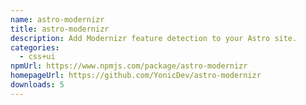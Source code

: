 ```yaml
---
name: astro-modernizr
title: astro-modernizr
description: Add Modernizr feature detection to your Astro site.
categories:
  - css+ui
npmUrl: https://www.npmjs.com/package/astro-modernizr
homepageUrl: https://github.com/YonicDev/astro-modernizr
downloads: 5
---
```

